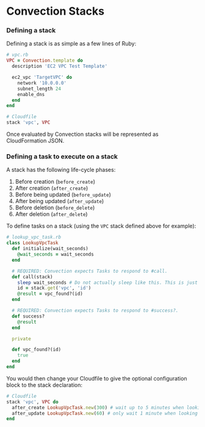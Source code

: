 # Convection Stacks
### Defining a stack
Defining a stack is as simple as a few lines of Ruby:

```ruby
# vpc.rb
VPC = Convection.template do
  description 'EC2 VPC Test Template'

  ec2_vpc 'TargetVPC' do
    network '10.0.0.0'
    subnet_length 24
    enable_dns
  end
end
```

```ruby
# Cloudfile
stack 'vpc', VPC
```

Once evaluated by Convection stacks will be represented as CloudFormation JSON.

### Defining a task to execute on a stack
A stack has the following life-cycle phases:

1. Before creation (`before_create`)
2. After creation (`after_create`)
3. Before being updated (`before_update`)
4. After being updated (`after_update`)
5. Before deletion (`before_delete`)
6. After deletion (`after_delete`)

To define tasks on a stack (using the `VPC` stack defined above for example):

```ruby
# lookup_vpc_task.rb
class LookupVpcTask
  def initialize(wait_seconds)
    @wait_seconds = wait_seconds
  end

  # REQUIRED: Convection expects Tasks to respond to #call.
  def call(stack)
    sleep wait_seconds # Do not actually sleep like this. This is just for an example.
    id = stack.get('vpc', 'id')
    @result = vpc_found?(id)
  end

  # REQUIRED: Convection expects Tasks to respond to #success?.
  def success?
    @result
  end

  private

  def vpc_found?(id)
    true
  end
end
```

You would then change your Cloudfile to give the optional configuration block to the stack declaration:
```ruby
# Cloudfile
stack 'vpc', VPC do
  after_create LookupVpcTask.new(300) # wait up to 5 minutes when looking for a new VPC
  after_update LookupVpcTask.new(60) # only wait 1 minute when looking for an existing VPC
end
```
